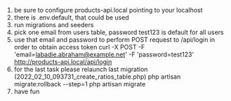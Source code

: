 1. be sure to configure products-api.local pointing to your localhost
2. there is .env.default, that could be used
3. run migrations and seeders
4. pick one email from users table, password test123 is default for all users
5. use that email and password to perform POST request to /api/login in order to obtain access token 
   curl -X POST -F 'email=labadie.abraham@example.net' -F 'password=test123' http://products-api.local/api/login
6. for the last task please relaunch last migration (2022_02_10_093731_create_ratios_table.php)
php artisan migrate:rollback --step=1
php artisan migrate
7. have fun
